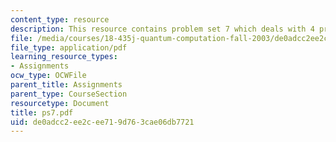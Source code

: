 ```yaml
---
content_type: resource
description: This resource contains problem set 7 which deals with 4 problems.
file: /media/courses/18-435j-quantum-computation-fall-2003/de0adcc2ee2cee719d763cae06db7721_ps7.pdf
file_type: application/pdf
learning_resource_types:
- Assignments
ocw_type: OCWFile
parent_title: Assignments
parent_type: CourseSection
resourcetype: Document
title: ps7.pdf
uid: de0adcc2-ee2c-ee71-9d76-3cae06db7721
---
```

